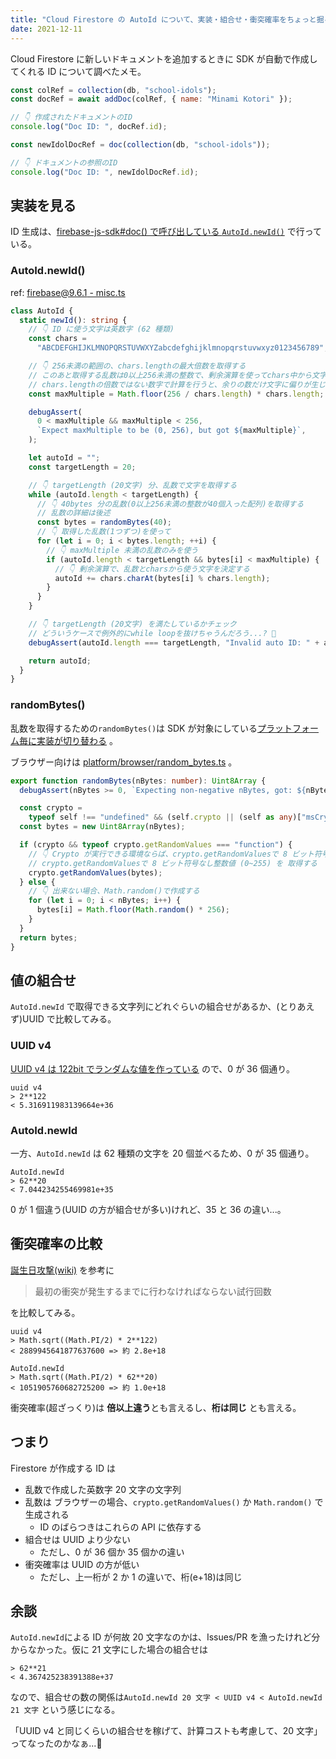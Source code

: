```yaml
---
title: "Cloud Firestore の AutoId について、実装・組合せ・衝突確率をちょっと掘る"
date: 2021-12-11
---
```


Cloud Firestore に新しいドキュメントを追加するときに SDK が自動で作成してくれる ID について調べたメモ。

```js
const colRef = collection(db, "school-idols");
const docRef = await addDoc(colRef, { name: "Minami Kotori" });

// 👇 作成されたドキュメントのID
console.log("Doc ID: ", docRef.id);
```

```js
const newIdolDocRef = doc(collection(db, "school-idols"));

// 👇 ドキュメントの参照のID
console.log("Doc ID: ", newIdolDocRef.id);
```

## 実装を見る

ID 生成は、[firebase-js-sdk#doc() で呼び出している `AutoId.newId()`](https://github.com/firebase/firebase-js-sdk/blob/firebase%409.6.1/packages/firestore/src/lite-api/reference.ts#L501) で行っている。

### AutoId.newId()

ref: [firebase@9.6.1 - misc.ts](https://github.com/firebase/firebase-js-sdk/blob/firebase%409.6.1/packages/firestore/src/util/misc.ts)

```ts
class AutoId {
  static newId(): string {
    // 👇 ID に使う文字は英数字 (62 種類)
    const chars =
      "ABCDEFGHIJKLMNOPQRSTUVWXYZabcdefghijklmnopqrstuvwxyz0123456789";

    // 👇 256未満の範囲の、chars.lengthの最大倍数を取得する
    // このあと取得する乱数は0以上256未満の整数で、剰余演算を使ってchars中から文字を決定する
    // chars.lengthの倍数ではない数字で計算を行うと、余りの数だけ文字に偏りが生じてしまう
    const maxMultiple = Math.floor(256 / chars.length) * chars.length;

    debugAssert(
      0 < maxMultiple && maxMultiple < 256,
      `Expect maxMultiple to be (0, 256), but got ${maxMultiple}`,
    );

    let autoId = "";
    const targetLength = 20;

    // 👇 targetLength (20文字) 分、乱数で文字を取得する
    while (autoId.length < targetLength) {
      // 👇 40bytes 分の乱数(0以上256未満の整数が40個入った配列)を取得する
      // 乱数の詳細は後述
      const bytes = randomBytes(40);
      // 👇 取得した乱数(1つずつ)を使って
      for (let i = 0; i < bytes.length; ++i) {
        // 👇 maxMultiple 未満の乱数のみを使う
        if (autoId.length < targetLength && bytes[i] < maxMultiple) {
          // 👇 剰余演算で、乱数とcharsから使う文字を決定する
          autoId += chars.charAt(bytes[i] % chars.length);
        }
      }
    }

    // 👇 targetLength (20文字) を満たしているかチェック
    // どういうケースで例外的にwhile loopを抜けちゃうんだろう...? 🤔
    debugAssert(autoId.length === targetLength, "Invalid auto ID: " + autoId);

    return autoId;
  }
}
```

### randomBytes()

乱数を取得するための`randomBytes()`は SDK が対象にしている[プラットフォーム毎に実装が切り替わる](https://github.com/firebase/firebase-js-sdk/blob/firebase%409.6.1/packages/firestore/src/platform/random_bytes.ts#L29-L31) 。

ブラウザー向けは [platform/browser/random_bytes.ts](https://github.com/firebase/firebase-js-sdk/blob/firebase%409.6.1/packages/firestore/src/platform/browser/random_bytes.ts) 。

```ts
export function randomBytes(nBytes: number): Uint8Array {
  debugAssert(nBytes >= 0, `Expecting non-negative nBytes, got: ${nBytes}`);

  const crypto =
    typeof self !== "undefined" && (self.crypto || (self as any)["msCrypto"]);
  const bytes = new Uint8Array(nBytes);

  if (crypto && typeof crypto.getRandomValues === "function") {
    // 👇 Crypto が実行できる環境ならば、crypto.getRandomValuesで 8 ビット符号なし整数値
    // crypto.getRandomValuesで 8 ビット符号なし整数値 (0~255) を 取得する
    crypto.getRandomValues(bytes);
  } else {
    // 👇 出来ない場合、Math.random()で作成する
    for (let i = 0; i < nBytes; i++) {
      bytes[i] = Math.floor(Math.random() * 256);
    }
  }
  return bytes;
}
```

## 値の組合せ

`AutoId.newId` で取得できる文字列にどれぐらいの組合せがあるか、(とりあえず)UUID で比較してみる。

### UUID v4

[UUID v4 は 122bit でランダムな値を作っている](https://ja.wikipedia.org/wiki/UUID) ので、0 が 36 個通り。

```
uuid v4
> 2**122
< 5.316911983139664e+36
```

### AutoId.newId

一方、`AutoId.newId` は 62 種類の文字を 20 個並べるため、0 が 35 個通り。

```
AutoId.newId
> 62**20
< 7.044234255469981e+35
```

0 が 1 個違う(UUID の方が組合せが多い)けれど、35 と 36 の違い...。

## 衝突確率の比較

[誕生日攻撃(wiki)](https://ja.wikipedia.org/wiki/%E8%AA%95%E7%94%9F%E6%97%A5%E6%94%BB%E6%92%83) を参考に

> 最初の衝突が発生するまでに行わなければならない試行回数

を比較してみる。

```
uuid v4
> Math.sqrt((Math.PI/2) * 2**122)
< 2889945641877637600 => 約 2.8e+18

AutoId.newId
> Math.sqrt((Math.PI/2) * 62**20)
< 1051905760682725200 => 約 1.0e+18
```

衝突確率(超ざっくり)は **倍以上違う**とも言えるし、**桁は同じ** とも言える。

## つまり

Firestore が作成する ID は

- 乱数で作成した英数字 20 文字の文字列
- 乱数は ブラウザーの場合、`crypto.getRandomValues()` か `Math.random()` で生成される
  - ID のばらつきはこれらの API に依存する
- 組合せは UUID より少ない
  - ただし、0 が 36 個か 35 個かの違い
- 衝突確率は UUID の方が低い
  - ただし、上一桁が 2 か 1 の違いで、桁(e+18)は同じ

## 余談

`AutoId.newId`による ID が何故 20 文字なのかは、Issues/PR を漁ったけれど分からなかった。仮に 21 文字にした場合の組合せは

```
> 62**21
< 4.367425238391388e+37
```

なので、組合せの数の関係は`AutoId.newId 20 文字 < UUID v4 < AutoId.newId 21 文字` という感じになる。

「UUID v4 と同じくらいの組合せを稼げて、計算コストも考慮して、20 文字」ってなったのかなぁ...🤔
